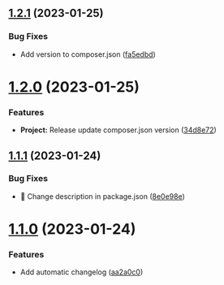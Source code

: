 ## [1.2.1](https://github.com/sebdeleze/test-release/compare/v1.2.0...v1.2.1) (2023-01-25)


### Bug Fixes

* Add version to composer.json ([fa5edbd](https://github.com/sebdeleze/test-release/commit/fa5edbdf4fbcea3527f4488213cf937a0e0f352e))

# [1.2.0](https://github.com/sebdeleze/test-release/compare/v1.1.1...v1.2.0) (2023-01-25)


### Features

* **Project:** Release update composer.json version ([34d8e72](https://github.com/sebdeleze/test-release/commit/34d8e72e8cf341855c0d44ca43740d1ca60375a2))

## [1.1.1](https://github.com/sebdeleze/test-release/compare/v1.1.0...v1.1.1) (2023-01-24)


### Bug Fixes

* :bug: Change description in package.json ([8e0e98e](https://github.com/sebdeleze/test-release/commit/8e0e98e86c91ba80d99642c18170724c238d4c02))

# [1.1.0](https://github.com/sebdeleze/test-release/compare/v1.0.0...v1.1.0) (2023-01-24)


### Features

* Add automatic changelog ([aa2a0c0](https://github.com/sebdeleze/test-release/commit/aa2a0c0eded3b6ead7588ed8d86a16c1b70fc622))
